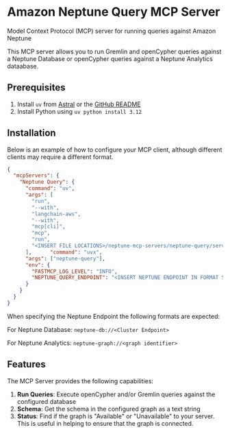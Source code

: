 # Amazon Neptune Query MCP Server

Model Context Protocol (MCP) server for running queries against Amazon Neptune

This MCP server allows you to run Gremlin and openCypher queries against a Neptune Database or openCypher queries against a Neptune Analytics dataabase.

## Prerequisites

1. Install `uv` from [Astral](https://docs.astral.sh/uv/getting-started/installation/) or the [GitHub README](https://github.com/astral-sh/uv#installation)
2. Install Python using `uv python install 3.12`
## Installation

Below is an example of how to configure your MCP client, although different clients may require a different format.


```json
{
  "mcpServers": {
    "Neptune Query": {
      "command": "uv",
      "args": [
        "run",
        "--with",
        "langchain-aws",
        "--with",
        "mcp[cli]",
        "mcp",
        "run",
        "<INSERT FILE LOCATIONS>/neptune-mcp-servers/neptune-query/server.py"
      ],      "command": "uvx",
      "args": ["neptune-query"],
      "env": {
        "FASTMCP_LOG_LEVEL": "INFO",
        "NEPTUNE_QUERY_ENDPOINT": "<INSERT NEPTUNE ENDPOINT IN FORMAT SPECIFIED BELOW>"
      }
    }
  }
}
```

When specifying the Neptune Endpoint the following formats are expected:

For Neptune Database:
`neptune-db://<Cluster Endpoint>`

For Neptune Analytics:
`neptune-graph://<graph identifier>`

## Features

The MCP Server provides the following capabilities:

1. **Run Queries**: Execute openCypher and/or Gremlin queries against the configured database
2. **Schema**: Get the schema in the configured graph as a text string
3. **Status**: Find if the graph is "Available" or "Unavailable" to your server.  This is useful in helping to ensure that the graph is connected.